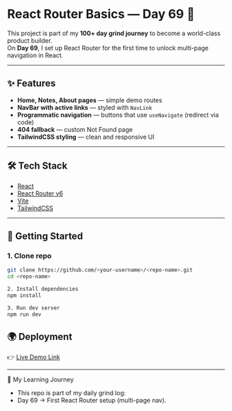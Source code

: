 # React Router Basics — Day 69 🚏

This project is part of my **100+ day grind journey** to become a world-class product builder.  
On **Day 69**, I set up React Router for the first time to unlock multi-page navigation in React.

---

## ✨ Features
- **Home, Notes, About pages** — simple demo routes
- **NavBar with active links** — styled with `NavLink`
- **Programmatic navigation** — buttons that use `useNavigate` (redirect via code)
- **404 fallback** — custom Not Found page
- **TailwindCSS styling** — clean and responsive UI

---

## 🛠️ Tech Stack
- [React](https://reactjs.org/)
- [React Router v6](https://reactrouter.com/)
- [Vite](https://vitejs.dev/)
- [TailwindCSS](https://tailwindcss.com/)

---

## 🚀 Getting Started

### 1. Clone repo
```bash
git clone https://github.com/<your-username>/<repo-name>.git
cd <repo-name>

2. Install dependencies
npm install

3. Run dev server
npm run dev
```

## 🌍 Deployment
👉 [Live Demo Link](https://react-router-int.netlify.app/)

---

📅 My Learning Journey
- This repo is part of my daily grind log:
- Day 69 → First React Router setup (multi-page nav).
